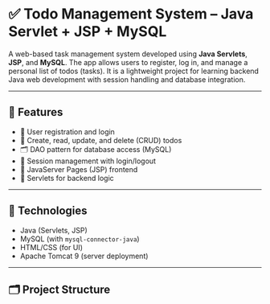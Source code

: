 # ✅ Todo Management System – Java Servlet + JSP + MySQL

A web-based task management system developed using **Java Servlets**, **JSP**, and **MySQL**. The app allows users to register, log in, and manage a personal list of todos (tasks). It is a lightweight project for learning backend Java web development with session handling and database integration.

---

## 🔑 Features

- 👤 User registration and login
- 📝 Create, read, update, and delete (CRUD) todos
- 🗂️ DAO pattern for database access (MySQL)
- 🔐 Session management with login/logout
- 📑 JavaServer Pages (JSP) frontend
- 🧱 Servlets for backend logic

---

## 🧰 Technologies

- Java (Servlets, JSP)
- MySQL (with `mysql-connector-java`)
- HTML/CSS (for UI)
- Apache Tomcat 9 (server deployment)

---

## 🗂️ Project Structure

